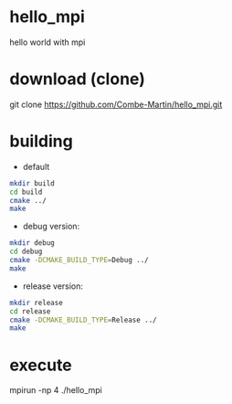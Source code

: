 hello_mpi
=========

hello world with mpi


download (clone)
=====

git clone https://github.com/Combe-Martin/hello_mpi.git

building
=====

* default

```Bash
mkdir build
cd build
cmake ../
make 
```

* debug version: 

```Bash
mkdir debug
cd debug
cmake -DCMAKE_BUILD_TYPE=Debug ../
make
```

* release version:

```Bash
mkdir release
cd release
cmake -DCMAKE_BUILD_TYPE=Release ../
make
```

execute
=====

mpirun -np 4 ./hello_mpi
